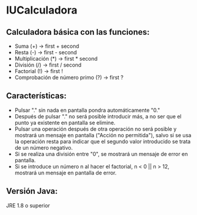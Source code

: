 # IUCalculadora

## Calculadora básica con las funciones:
- Suma (+) -> first + second
- Resta (-) -> first - second
- Multiplicación (*) -> first * second
- División (/) -> first / second
- Factorial (!) -> first !
- Comprobación de número primo (?) -> first ?

## Características:
- Pulsar "." sin nada en pantalla pondra automáticamente "0."
- Después de pulsar "." no será posible introducir más, a no ser que el punto ya existente en pantalla se elimine.
- Pulsar una operación después de otra operación no será posible y mostrará un mensaje en pantalla ("Acción no permitida"), salvo si se usa la operación resta
para indicar que el segundo valor introducido se trata de un número negativo.
- Si se realiza una división entre "0", se mostrará un mensaje de error en pantalla.
- Si se introduce un número n al hacer el factorial, n < 0 || n > 12, mostrará un mensaje en pantalla de error.

## Versión Java:
JRE 1.8 o superior
